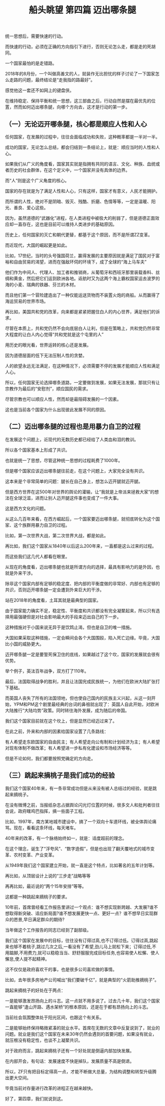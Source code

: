 ﻿---
layout: post
category: 船头眺望
tagline: ""
keywords: 时政分析
header:
lang: zh_CN 
tags: ["China", "大英良心汉弗莱"]
title: 船头眺望 第四篇 迈出哪条腿
---

统一思想后，需要快速的行动。

而快速的行动，必须在正确的方向指引下进行，否则无论怎么走，都是走的死胡同。

一个国家最怕的是走错路。

2018年的8月份，一个叫做高善文的人，就装作无比担忧的样子讨论了一下国家怎么走路的问题，最终结论是“走我指的路最好”。

感觉他这一套还不如网上的键盘侠。

在维持稳定、保持平衡和统一思想，这三部曲之后，行动自然是摆在最优先的位置，然而如何迈出哪条腿，向哪个方向去，这才是行动的第一步。

## （一）无论迈开哪条腿，核心都是顺应人性和人心

任何国家，在发展的过程中，往往会面临成功和失败，这种概率都是一半对一半。

成功的国家，无论怎么总结，都会归结到一条结论上，就是：顺应当时的人性和人心。

如果我们从广义的角度看，国家其实就是指拥有共同的语言、文化、种族、血统或者历史的社会群体，在这个定义中，一个国家并没有具体的边界。

而“人”则是这个广义角度的核心。

国家的存在就是为了满足人性和人心，只有这样，国家才有意义，人民才能拥护。

而所谓的人性，绝对不是阴暗、毁灭、残酷、折磨、色情等等，一定是温暖、阳光、善良、爱心这些。

因为，虽然道德的“武器化”进程，在人类进程中被极大的削弱了，但是道德正面效应却一直存在，这也是目前可以维持人类进步的基础原因。

历史上，任何国家的灭亡和朝代更替，都基于这个原因，而不是所谓ZZ变革。

而近现代，大国的崛起更是如此。

比如，17世纪，当时的头号强国荷兰，赢得发展的主要原因就是满足了国民对于富裕和自由贸易的渴望，进而在强敌环伺的环境下，成了全球的“海上马车夫”

他们作为中间人、代理人、加工者和推销商，从葡萄牙和西班牙那里装载香料、丝绸和黄金，然后把它们运到欧洲各地。返航时又为这两个海上霸权国家运去波罗的海的小麦、瑞典的铁器、芬兰的木材。

而且他们第一个冒险建造出了一种仅能运送货物而不装置火炮的商船。从而赢得了海运贸易的世界市场。

再比如，美国共和党的改革，向来都是紧紧把握住白人的内心世界，满足他们的诉求。

尽管在本质上，共和党仍然不会向底层白人让利，但是在策略上，共和党仍然非常大程度的让白人内心觉得“共和党就是这个屯里的人”

用历史的眼光看，世界运转的核心还是发展。

因为道德层面的低下无法压制人性的贪婪。

人的欲望永远无法满足，在这种情况下，必须需要不停的发展才能顺应人性和满足人心。

所以，任何国家无论选择哪条道路，一定要做到发展，如果无法发展，那就只有让宗教作为最后的“安慰剂”，顺应国民的需求。

尽管宗教也可以顺应人性，然而却是最阻碍发展的一个因素。

这也是当前各个国家为什么出现彼此发展不同的原因。

## （二）迈出哪条腿的过程也是用暴力自卫的过程

在发展这个问题上，近现代的无数历史都已经给了人类血和泪的教训。

所以各个国家基本上形成了共识。

也就是统一了思想，尽管这种统一思想的过程耗费了1000年。

但是哪个国家应该迈出哪条腿往前走，在这个问题上，大家完全没有共识。

这本来是个非常简单的问题：腿长在自己身上，想怎么迈开腿就迈开腿。

但是西方世界在这500年对世界的舆论的灌输，让“我就是上帝派来拯救大家”的想法在全球泛滥，进而让别人迈开腿这件事也变成了一件大事。

这是西方文化的问题。

从这么几百年来看，在西方崛起后，一个国家要迈出哪条腿，就彻底转化为这个国家、这个族群用暴力自卫的过程。

比如，第一次世界大战，第二次世界大战，都是如此。

再比如，我们这个国家从1840年以后这么200年来，一直都是这么过来的过程。

而这些我们这几代人都看在眼里。

从现在的角度看，迈出哪条腿也就是所谓方向的选择，最具有影响力的是外因，也就是外来干涉。

除非这个国家内部有足够的稳定度、把内部的平衡度做的非常好、内部也有足够的共识，否则迈开哪条腿一定会遭到外来巨大的干涉。

站在2018年的角度看，土耳其就是最典型的国家。

由于国家能力确实不足，稳定性、平衡度和共识都没有完全凝聚起来，所以只有选择用最强硬但是对社会影响最大的手段来迈出自己的下一步。

这种措施对于小国来说无异于是饮鸩止渴，但也是自卫的唯一措施。

大国如果采取这种措施，一定会瞬间会各个大国围殴，陷入死亡边缘。毕竟，大国比小国的威胁更大。

迈开哪条腿一定是要誓死保卫住的底线，如果越过了这个坎，国家的发展就会很有优势。

举个例子，英法百年战争，双方打了110年。

最后，法国取得战争的胜利，并且让法国完成民族统一，为他们在欧洲大陆扩张打下基础。

而英国人丧失了所有的法国领地，但也使自己国内的民族主义兴起，从这一刻开始，YPM和PM这个剧里最经典的台词的鼻祖就出现了：英国人自此开始，对欧洲大陆推行“大陆均势”政策。同时转往海外发展，成为随后的帝国。

我们这个国家目前就在这个坎上，但是显然已经迈过来了。

在此之前，外来和内部的因素给国家设置了几条路线：

有人希望走东欧国家的自由民主；有人希望走向公有制和计划经济为主；有人希望对现有体制不做改革；有人希望进一步私有化建设和市场经济等等。

但是不论如何，我们都要按照党确定的方向走。

## （三）跳起来摘桃子是我们成功的经验

我们这个国家40年来，有一条非常成功但是从来没有被人总结过的经验，就是跳起来摘桃子。

在没有微博之前，当报纸杂志占据舆论闪光灯位置的时候，很多文人和批判者往往会说，政府瞎鸡巴指挥，搞一些面子工程。

比如，1997年，南方某地城市建设中，搞了一个双向十车道环线，被全体舆论痛骂。现在，看看这条环线，每天堵车。

40年来的改革，有一个脉络始终如一，就是：适度超前的理念。

在这个理念，诞生了“浮夸风”、“数字造假”，但是也出现了翻天覆地式的城市变革、农村变革、产业变革。

从1949年我们这个国家建立开始，就一直是这个特点，比如著名的五年计划等。

再比如，从顶层设计上说的“三步走”战略等等

再再比如，最近说的“两个15年安排”等等。

这都是一种跳起来摘桃子的要求。

10年前，首席曾经看工作报告里讲过一个观点：谁不想实现新跨越、大发展?谁不想取得新突破、适应新局面?谁不想发展更快一点、更好一点？谁不想早日实现群众的愿景,早日满足群众的期待?

当年做这个工作报告的同志已经到了副部级。

我们这个国家在发展中的目标，往往没有订得过高,也不订得过低。订得过高,跳起来也够不着桃子,跳过几次之后,一看没有了希望,劲儿马上就松下来；订得过低,不用踮脚,不用费力,就可以稳稳当当、舒舒服服完成目标任务,也容易使人松懈、使人懈怠,使人提不起精神。

这不仅仅是政府喜欢干的事，也是很多公司喜欢做的事情。

比如，去年很多房地产公司喊出“我们要破千亿”，就是典型的“火箭助推摘桃子”。

跳起来摘桃子的好处在于两点：

一是能够激发昂扬向上的斗志。这一点就不用多说了。过去几十年，我们这个国家一直能够“逢山开路、遇水架桥”的根本原因，还是在于都有昂扬向上的斗志。

当前社会氛围整体处于阳光区间，也跟这个有关系。

二是能够始终保持略微紧凑的就业水平。首席在无数的文章中反复说到了，就业的问题。就业是我们这个国家在未来30年仍然会遇到的首要问题，如果没有就业，就压根没有稳定性，也谈不上凝聚共识。

对于政府而言，跳起来摘桃子还有一个好处就是倒逼内部加快发展。

在内部开会，有句话：发展速度不快是掉队，发展质量不高是倒退。

所以，ZF只有把目标定得高一点，才能不断做大总量，为结构调整和转型升级腾出更大空间。

毕竟当前对存量进行改革的进程正在越来越快。

好了，第四章，我们就说到这。 

